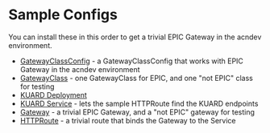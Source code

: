 Sample Configs
==============

You can install these in this order to get a trivial EPIC Gateway in the acndev environment.

* [GatewayClassConfig](puregw_v1_gatewayclassconfig.yaml) - a GatewayClassConfig that works with EPIC Gateway in the acndev environment
* [GatewayClass](gateway_v1a2_gatewayclass.yaml) - one GatewayClass for EPIC, and one "not EPIC" class for testing
* [KUARD Deployment](apps_v1_deployment.yaml)
* [KUARD Service](core_v1_service.yaml) - lets the sample HTTPRoute find the KUARD endpoints
* [Gateway](gateway_v1a2_gateway.yaml) - a trivial EPIC Gateway, and a "not EPIC" gateway for testing
* [HTTPRoute](gateway_v1a2_httproute.yaml) - a trivial route that binds the Gateway to the Service
